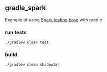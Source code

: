 ## gradle_spark
Example of using [Spark testing base](https://github.com/holdenk/spark-testing-base) with gradle

### run tests
```./gradlew clean test```

### build
```./gradlew clean shadowJar```
